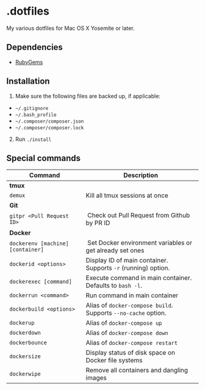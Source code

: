 # .dotfiles

My various dotfiles for Mac OS X Yosemite or later.

## Dependencies

- [RubyGems](https://rubygems.org/pages/download)

## Installation

1. Make sure the following files are backed up, if applicable:
  - `~/.gitignore`
  - `~/.bash_profile`
  - `~/.composer/composer.json`
  - `~/.composer/composer.lock`
2. Run `./install`

## Special commands

| Command | Description |
|---------|-----|
| __tmux__ | |
| `demux` | Kill all tmux sessions at once | 
| __Git__ | |
| `gitpr <Pull Request ID>` | Check out Pull Request from Github by PR ID |
| __Docker__ | |
| `dockerenv [machine] [container]` | Set Docker environment variables or get already set ones |
| `dockerid <options>` | Display ID of main container. Supports `-r` (running) option. | 
| `dockerexec [command]` | Execute command in main container. Defaults to `bash -l`. |
| `dockerrun <command>` | Run command in main container |
| `dockerbuild <options>` | Alias of `docker-compose build`. Supports `--no-cache` option. |
| `dockerup` | Alias of `docker-compose up` |
| `dockerdown` | Alias of `docker-compose down` |
| `dockerbounce` | Alias of `docker-compose restart` |
| `dockersize` | Display status of disk space on Docker file systems |
| `dockerwipe` | Remove all containers and dangling images |
